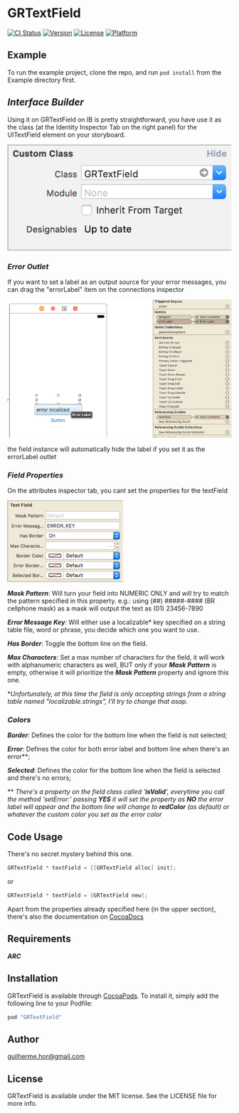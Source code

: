 # GRTextField

[![CI Status](http://img.shields.io/travis/gho-ramos/GRTextField.svg?style=flat)](https://travis-ci.org/gho-ramos/GRTextField)
[![Version](https://img.shields.io/cocoapods/v/GRTextField.svg?style=flat)](http://cocoapods.org/pods/GRTextField)
[![License](https://img.shields.io/cocoapods/l/GRTextField.svg?style=flat)](http://cocoapods.org/pods/GRTextField)
[![Platform](https://img.shields.io/cocoapods/p/GRTextField.svg?style=flat)](http://cocoapods.org/pods/GRTextField)

## Example

To run the example project, clone the repo, and run `pod install` from the Example directory first.

## _Interface Builder_

Using it on GRTextField on IB is pretty straightforward, you have use it as the class (at the Identity Inspector Tab on the right panel) for the UITextField element on your storyboard.

![Field Class Image](https://github.com/gho-ramos/GRTextField/blob/master/Screenshots/FieldClass.png)

### _Error Outlet_

If you want to set a label as an output source for your error messages, you can drag the "errorLabel" item on the connections inspector

![Field Connections Inspector](https://github.com/gho-ramos/GRTextField/blob/master/Screenshots/FieldOutlets.png)

the field instance will automatically hide the label if you set it as the errorLabel outlet

### _Field Properties_

On the attributes inspector tab, you cant set the properties for the textField

![Field Properties](https://github.com/gho-ramos/GRTextField/blob/master/Screenshots/FieldOptions.png)

**_Mask Pattern_**: Will turn your field into NUMERIC ONLY and will try to match the pattern specified in this property.
e.g.: using (##) #####-#### (BR cellphone mask) as a mask will output the text as (01) 23456-7890

**_Error Message Key_**: Will either use a localizable* key specified on a string table file, word or phrase, you decide which one you want to use.

**_Has Border_**: Toggle the bottom line on the field.

**_Max Characters_**: Set a max number of characters for the field, it will work with alphanumeric characters as well, BUT only if your **_Mask Pattern_** is empty, otherwise it will prioritize the **_Mask Pattern_** property and ignore this one.

\**Unfortunately, at this time the field is only accepting strings from a string table named "localizable.strings", I'll try to change that asap.*


### _Colors_

**_Border_**: Defines the color for the bottom line when the field is not selected;

**_Error_**: Defines the color for both error label and bottom line when there's an error\*\*;

**_Selected_**: Defines the color for the bottom line when the field is selected and there's no errors;


\*\* *There's a property on the field class called '**isValid**', everytime you call the method 'setError:' passing **YES** it will set the property as **NO** the error label will appear and the bottom line will change to **redColor** (as default) or whatever the custom color you set as the error color*

## Code Usage

There's no secret mystery behind this one.

```ObjectiveC
GRTextField * textField = [[GRTextField alloc] init];
```
or
```ObjectiveC
GRTextField * textField = [GRTextField new];
```

Apart from the properties already specified here (in the upper section), there's also the documentation on [CocoaDocs](http://cocoadocs.org/docsets/GRTextField/1.0.1/Classes/GRTextField.html)

## Requirements
***ARC***

## Installation

GRTextField is available through [CocoaPods](http://cocoapods.org). To install
it, simply add the following line to your Podfile:

```ruby
pod "GRTextField"
```

## Author

guilherme.hor@gmail.com

## License

GRTextField is available under the MIT license. See the LICENSE file for more info.
